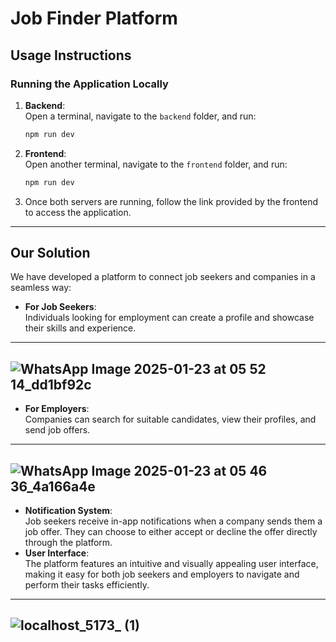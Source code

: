 # Job Finder Platform

## Usage Instructions

### Running the Application Locally

1. **Backend**:  
   Open a terminal, navigate to the `backend` folder, and run:  
   ```bash
   npm run dev
   ```

2. **Frontend**:  
   Open another terminal, navigate to the `frontend` folder, and run:  
   ```bash
   npm run dev
   ```

3. Once both servers are running, follow the link provided by the frontend to access the application.

---

## Our Solution

We have developed a platform to connect job seekers and companies in a seamless way:

- **For Job Seekers**:  
  Individuals looking for employment can create a profile and showcase their skills and experience.
---
![WhatsApp Image 2025-01-23 at 05 52 14_dd1bf92c](https://github.com/user-attachments/assets/b4263e1e-7253-4322-8061-9672a050d383)
---

- **For Employers**:  
  Companies can search for suitable candidates, view their profiles, and send job offers.
---
![WhatsApp Image 2025-01-23 at 05 46 36_4a166a4e](https://github.com/user-attachments/assets/f907424d-0fe5-42c5-ac66-43c00a259782)
---

- **Notification System**:  
  Job seekers receive in-app notifications when a company sends them a job offer. They can choose to either accept or decline the offer directly through the platform.
- **User Interface**:  
  The platform features an intuitive and visually appealing user interface, making it easy for both job seekers and employers to navigate and perform their tasks efficiently.
---
![localhost_5173_ (1)](https://github.com/user-attachments/assets/4640980a-d4b4-4847-8f21-e99b5127dbf7)
---


